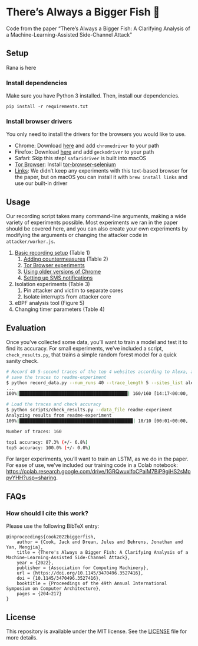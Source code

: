 # There’s Always a Bigger Fish 🎣

Code from the paper “There’s Always a Bigger Fish: A Clarifying Analysis of a Machine-Learning-Assisted Side-Channel Attack”

## Setup
Rana is here
### Install dependencies

Make sure you have Python 3 installed. Then, install our dependencies.

```
pip install -r requirements.txt
```

### Install browser drivers

You only need to install the drivers for the browsers you would like to use.

- Chrome: Download [here](https://chromedriver.chromium.org/downloads) and add `chromedriver` to your path
- Firefox: Download [here](https://github.com/mozilla/geckodriver/releases) and add `geckodriver` to your path
- Safari: Skip this step! `safaridriver` is built into macOS
- [Tor Browser](https://www.torproject.org): Install [tor-browser-selenium](https://github.com/webfp/tor-browser-selenium)
- [Links](<https://en.wikipedia.org/wiki/Links_(web_browser)>): We didn’t keep any experiments with this text-based browser for the paper, but on macOS you can install it with `brew install links` and use our built-in driver

## Usage

Our recording script takes many command-line arguments, making a wide variety of experiments possible. Most experiments we ran in the paper should be covered here, and you can also create your own experiments by modifying the arguments or changing the attacker code in `attacker/worker.js`.

1. [Basic recording setup](https://github.com/jackcook/bigger-fish/wiki/Basic-recording-setup) (Table 1)
   1. [Adding countermeasures](https://github.com/jackcook/bigger-fish/wiki/Basic-recording-setup#adding-countermeasures) (Table 2)
   2. [Tor Browser experiments](https://github.com/jackcook/bigger-fish/wiki/Basic-recording-setup#using-older-versions-of-chrome)
   3. [Using older versions of Chrome](https://github.com/jackcook/bigger-fish/wiki/Basic-recording-setup#using-older-versions-of-chrome)
   4. [Setting up SMS notifications](https://github.com/jackcook/bigger-fish/wiki/Basic-recording-setup#setting-up-sms-notifications)
2. Isolation experiments (Table 3)
   1. Pin attacker and victim to separate cores
   2. Isolate interrupts from attacker core
3. eBPF analysis tool (Figure 5)
4. Changing timer parameters (Table 4)

## Evaluation

Once you’ve collected some data, you’ll want to train a model and test it to find its accuracy. For small experiments, we’ve included a script, `check_results.py`, that trains a simple random forest model for a quick sanity check.

```bash
# Record 40 5-second traces of the top 4 websites according to Alexa, and
# save the traces to readme-experiment
$ python record_data.py --num_runs 40 --trace_length 5 --sites_list alexa4 --out_directory readme-experiment
...
100%|█████████████████████████████████████████| 160/160 [14:17<00:00,  5.36s/it]

# Load the traces and check accuracy
$ python scripts/check_results.py --data_file readme-experiment
Analyzing results from readme-experiment
100%|███████████████████████████████████████████| 10/10 [00:01<00:00,  5.83it/s]

Number of traces: 160

top1 accuracy: 87.3% (+/- 6.8%)
top5 accuracy: 100.0% (+/- 0.0%)
```

For larger experiments, you’ll want to train an LSTM, as we do in the paper. For ease of use, we’ve included our training code in a Colab notebook: https://colab.research.google.com/drive/1GRQwuxlfoCPaiM7BiP9giHS2sMppvYHH?usp=sharing.

## FAQs

### How should I cite this work?

Please use the following BibTeX entry:

```
@inproceedings{cook2022biggerfish,
    author = {Cook, Jack and Drean, Jules and Behrens, Jonathan and Yan, Mengjia},
    title = {There's Always a Bigger Fish: A Clarifying Analysis of a Machine-Learning-Assisted Side-Channel Attack},
    year = {2022},
    publisher = {Association for Computing Machinery},
    url = {https://doi.org/10.1145/3470496.3527416},
    doi = {10.1145/3470496.3527416},
    booktitle = {Proceedings of the 49th Annual International Symposium on Computer Architecture},
    pages = {204–217}
}
```

## License

This repository is available under the MIT license. See the [LICENSE](/LICENSE.md) file for more details.
